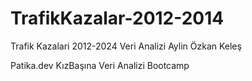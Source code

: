 # TrafikKazalar-2012-2014
Trafik Kazalari 2012-2024 Veri Analizi
Aylin Özkan Keleş

Patika.dev KızBaşına Veri Analizi Bootcamp 
